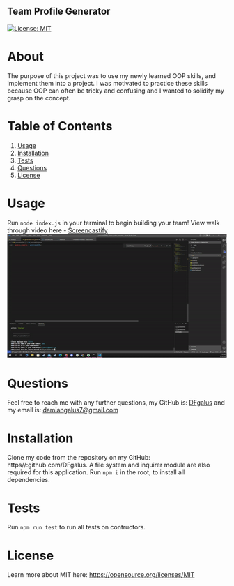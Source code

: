 ## Team Profile Generator
   [![License: MIT](https://img.shields.io/badge/License-MIT-yellow.svg)](https://opensource.org/licenses/MIT)
  
# About
 The purpose of this project was to use my newly learned OOP skills, and implement them into a project.  I was motivated to practice these skills because OOP can often be tricky and confusing and I wanted to solidify my grasp on the concept.
  
 # Table of Contents
 1. [Usage](#usage)
 2. [Installation](#installation)
 3. [Tests](#tests)
 4. [Questions](#questions)
 5. [License](#license)
  
# Usage
  
Run `node index.js` in your terminal to begin building your team! View walk through video here - [Screencastify](https://drive.google.com/file/d/1Hh8OvUXWSWGVNEL3rfPoM_zlng1hejew/view)<br>
![alt text](./assets/images/ezgif.com-video-to-gif.gif)

# Questions
  
Feel free to reach me with any further questions, my GitHub is: [DFgalus](https//:github.com/DFgalus) and my email is: [damiangalus7@gmail.com](mailto:damiangalus7@gmail.com)

# Installation
  
Clone my code from the repository on my GitHub: https//:github.com/DFgalus.  A file system and inquirer module are also required for this application. Run `npm i` in the root, to install all dependencies.  
  
# Tests
Run `npm run test` to run all tests on contructors.
  
# License
Learn more about MIT here: 
https://opensource.org/licenses/MIT